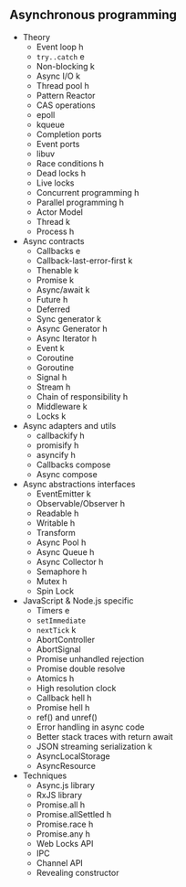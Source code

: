 ## Asynchronous programming

- Theory
  - Event loop h
  - `try..catch` e
  - Non-blocking k
  - Async I/O k
  - Thread pool h
  - Pattern Reactor
  - CAS operations
  - epoll
  - kqueue
  - Completion ports
  - Event ports
  - libuv
  - Race conditions h
  - Dead locks h
  - Live locks
  - Concurrent programming h
  - Parallel programming h
  - Actor Model
  - Thread k
  - Process h
- Async contracts
  - Callbacks e
  - Callback-last-error-first k
  - Thenable k
  - Promise k
  - Async/await k
  - Future h
  - Deferred
  - Sync generator k
  - Async Generator h
  - Async Iterator h
  - Event k
  - Coroutine
  - Goroutine
  - Signal h
  - Stream h
  - Chain of responsibility h
  - Middleware k
  - Locks k
- Async adapters and utils
  - callbackify h
  - promisify h
  - asyncify h
  - Callbacks compose
  - Async compose
- Async abstractions interfaces
  - EventEmitter k
  - Observable/Observer h
  - Readable h
  - Writable h
  - Transform
  - Async Pool h
  - Async Queue h
  - Async Collector h
  - Semaphore h
  - Mutex h
  - Spin Lock
- JavaScript & Node.js specific
  - Timers e
  - `setImmediate`
  - `nextTick` k
  - AbortController
  - AbortSignal
  - Promise unhandled rejection
  - Promise double resolve
  - Atomics h
  - High resolution clock
  - Callback hell h
  - Promise hell h
  - ref() and unref()
  - Error handling in async code
  - Better stack traces with return await
  - JSON streaming serialization k
  - AsyncLocalStorage
  - AsyncResource
- Techniques
  - Async.js library
  - RxJS library
  - Promise.all h
  - Promise.allSettled h
  - Promise.race h
  - Promise.any h
  - Web Locks API
  - IPC
  - Channel API
  - Revealing constructor
